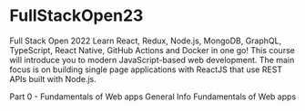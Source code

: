 # FullStackOpen23

Full Stack Open 2022
Learn React, Redux, Node.js, MongoDB, GraphQL, TypeScript, React Native, GitHub Actions and Docker in one go! This course will introduce you to modern JavaScript-based web development. The main focus is on building single page applications with ReactJS that use REST APIs built with Node.js.

Part 0 - Fundamentals of Web apps
General Info
Fundamentals of Web apps